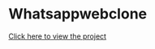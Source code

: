 # Whatsappwebclone

[Click here to view the project](https://varun-rathi.github.io/Whatsappwebclone/project.html)
